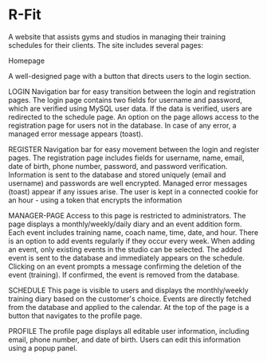 # R-Fit
A website that assists gyms and studios in managing their training schedules for their clients. The site includes several pages:

Homepage

A well-designed page with a button that directs users to the login section.

LOGIN
Navigation bar for easy transition between the login and registration pages.
The login page contains two fields for username and password, which are verified using MySQL user data.
If the data is verified, users are redirected to the schedule page.
An option on the page allows access to the registration page for users not in the database.
In case of any error, a managed error message appears (toast).


REGISTER
Navigation bar for easy movement between the login and register pages.
The registration page includes fields for username, name, email, date of birth, phone number, password, and password verification.
Information is sent to the database and stored uniquely (email and username) and passwords are well encrypted.
Managed error messages (toast) appear if any issues arise.
The user is kept in a connected cookie for an hour - using a token that encrypts the information

MANAGER-PAGE
Access to this page is restricted to administrators.
The page displays a monthly/weekly/daily diary and an event addition form.
Each event includes training name, coach name, time, date, and hour. There is an option to add events regularly if they occur every week.
When adding an event, only existing events in the studio can be selected.
The added event is sent to the database and immediately appears on the schedule.
Clicking on an event prompts a message confirming the deletion of the event (training). If confirmed, the event is removed from the database.


SCHEDULE
This page is visible to users and displays the monthly/weekly training diary based on the customer's choice.
Events are directly fetched from the database and applied to the calendar.
At the top of the page is a button that navigates to the profile page.



PROFILE
The profile page displays all editable user information, including email, phone number, and date of birth.
Users can edit this information using a popup panel.